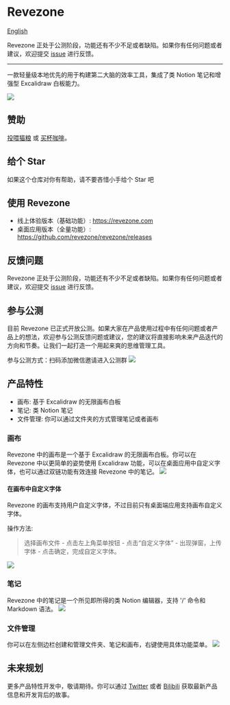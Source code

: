 # Revezone
[English](README.md)

Revezone 正处于公测阶段，功能还有不少不足或者缺陷。如果你有任何问题或者建议，欢迎提交 [issue](https://github.com/revezone/revezone/issues/new) 进行反馈。

---

一款轻量级本地优先的用于构建第二大脑的效率工具，集成了类 Notion 笔记和增强型 Excalidraw 白板能力。

![](https://img.alicdn.com/imgextra/i3/O1CN010t2FwH1L2smWHKIxl_!!6000000001242-2-tps-2472-1412.png)

## 赞助
[投喂猫粮](https://afdian.net/a/wantian) 或 [买杯咖啡](https://www.buymeacoffee.com/korbinzhao)。

## 给个 Star
如果这个仓库对你有帮助，请不要吝惜小手给个 Star 吧

## 使用 Revezone
* 线上体验版本（基础功能）: https://revezone.com
* 桌面应用版本（全量功能）: https://github.com/revezone/revezone/releases

## 反馈问题
Revezone 正处于公测阶段，功能还有不少不足或者缺陷。如果你有任何问题或者建议，欢迎提交 [issue](https://github.com/revezone/revezone/issues/new) 进行反馈。

## 参与公测
目前 Revezone 已正式开放公测。如果大家在产品使用过程中有任何问题或者产品上的想法，欢迎参与公测反馈问题或建议，您的建议将直接影响未来产品迭代的方向和节奏。让我们一起打造一个用起来爽的思维管理工具。

参与公测方式：扫码添加微信邀请进入公测群
![](https://img.alicdn.com/imgextra/i4/O1CN01rXBaQt1bGC8tJAAit_!!6000000003437-0-tps-1074-885.jpg_300x300)

## 产品特性
* 画布: 基于 Excalidraw 的无限画布白板
* 笔记: 类 Notion 笔记
* 文件管理: 你可以通过文件夹的方式管理笔记或者画布

### 画布
Revezone 中的画布是一个基于 Excalidraw 的无限画布白板。你可以在 Revezone 中以更简单的姿势使用 Excalidraw 功能，可以在桌面应用中自定义字体，也可以通过双链功能有效连接 Revezone 中的笔记。
![](https://img.alicdn.com/imgextra/i3/O1CN01Kr2D0x1L8NX5ArXyc_!!6000000001254-2-tps-2472-1412.png)

#### 在画布中自定义字体
Revezone 的画布支持用户自定义字体，不过目前只有桌面端应用支持画布自定义字体。

操作方法:
> 选择画布文件 - 点击左上角菜单按钮 - 点击“自定义字体” - 出现弹窗，上传字体 - 点击确定，完成自定义字体。

![](https://img.alicdn.com/imgextra/i4/O1CN01o2yg8f1IuWJngoMJt_!!6000000000953-2-tps-2472-1412.png)

### 笔记
Revezone 中的笔记是一个所见即所得的类 Notion 编辑器，支持 '/' 命令和 Markdown 语法。
![](https://img.alicdn.com/imgextra/i2/O1CN012Rp1n21J8GCLvU35i_!!6000000000983-2-tps-2472-1412.png)

### 文件管理
你可以在左侧边栏创建和管理文件夹、笔记和画布，右键使用具体功能菜单。
![](https://img.alicdn.com/imgextra/i2/O1CN016TUwdy1d0k0ecgo51_!!6000000003674-2-tps-816-822.png)

## 未来规划
更多产品特性开发中，敬请期待。你可以通过 [Twitter](https://twitter.com/TheRevezone) 或者 [Bilibili](https://space.bilibili.com/393134139) 获取最新产品信息和开发背后的故事。

